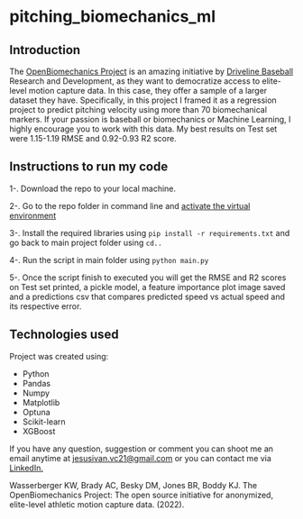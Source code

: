 # pitching_biomechanics_ml

## Introduction
The [OpenBiomechanics Project](https://www.openbiomechanics.org/) is an amazing initiative by [Driveline Baseball](https://www.drivelinebaseball.com/) Research and Development, as they want to democratize access to elite-level motion capture data. In this case, they offer a sample of a larger dataset they have.
Specifically, in this project I framed it as a regression project to predict pitching velocity using more than 70 biomechanical markers. If your passion is baseball or biomechanics or Machine Learning, I highly encourage you to work with this data.
My best results on Test set were 1.15-1.19 RMSE and 0.92-0.93 R2 score.

## Instructions to run my code
1-. Download the repo to your local machine.

2-. Go to the repo folder in command line and [activate the virtual environment](https://www.infoworld.com/article/3239675/virtualenv-and-venv-python-virtual-environments-explained.html)

3-. Install the required libraries using `pip install -r requirements.txt` and go back to main project folder using `cd..`

4-. Run the script in main folder using `python main.py`

5-. Once the script finish to executed you will get the RMSE and R2 scores on Test set printed, a pickle model, a feature importance plot image saved and a predictions csv that compares predicted speed vs actual speed and its respective error.

## Technologies used
Project was created using:
  * Python
  * Pandas
  * Numpy
  * Matplotlib
  * Optuna
  * Scikit-learn
  * XGBoost

If you have any question, suggestion or comment you can shoot me an email anytime at jesusivan.vc21@gmail.com or you can contact me via [LinkedIn.](https://www.linkedin.com/in/ivanverdugo-analytics/)



Wasserberger KW, Brady AC, Besky DM, Jones BR, Boddy KJ. The OpenBiomechanics Project: The open source initiative for anonymized, elite-level athletic motion capture data. (2022).
  
